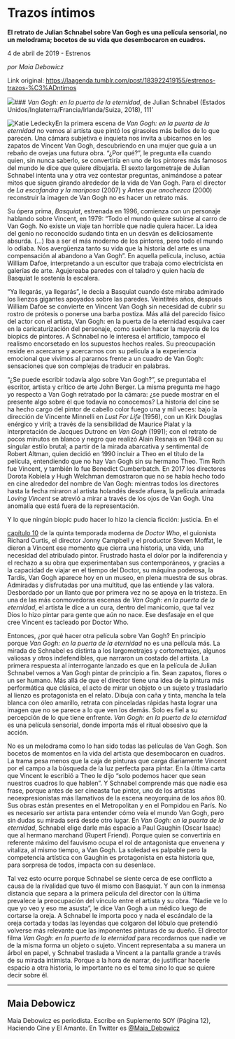 # Trazos íntimos

**El retrato de Julian Schnabel sobre Van Gogh es una película sensorial, no un melodrama; bocetos de su vida que desembocaron en cuadros.**

4 de abril de 2019 - Estrenos

_por Maia Debowicz_

Link original: https://laagenda.tumblr.com/post/183922419155/estrenos-trazos-%C3%ADntimos

![](https://64.media.tumblr.com/d957140b283d499290abf31f933e5db0/a4fd5c01c4423cce-a6/s500x750/a215129ff91719e51fc614b1a20c64c119e3bb4e.jpg)### *Van Gogh: en la puerta de la eternidad*, de Julian Schnabel (Estados Unidos/Inglaterra/Francia/Irlanda/Suiza, 2018), 111’

![Katie Ledecky](https://64.media.tumblr.com/20318bc9c8d55980f50d10c8d5f2edfd/a4fd5c01c4423cce-d3/s400x600/ed0eed3e143d45cc2ece83f935899913271f8ba2.jpg)En la primera escena de *Van Gogh: en la puerta de la eternidad* no vemos al artista que pintó los girasoles más bellos de lo que parecen. Una cámara subjetiva e inquieta nos invita a ubicarnos en los zapatos de Vincent Van Gogh, descubriendo en una mujer que guía a un rebaño de ovejas una futura obra. “¿Por qué?”, le pregunta ella cuando quien, sin nunca saberlo, se convertiría en uno de los pintores más famosos del mundo le dice que quiere dibujarla. El sexto largometraje de Julian Schnabel intenta una y otra vez contestar preguntas, animándose a patear mitos que siguen girando alrededor de la vida de Van Gogh. Para el director de *La escafandra y la mariposa* (2007) y *Antes que anochezca* (2000) reconstruir la imagen de Van Gogh no es hacer un retrato más. 

Su ópera prima, *Basquiat*, estrenada en 1996, comienza con un personaje hablando sobre Vincent, en 1979: “Todo el mundo quiere subirse al carro de Van Gogh. No existe un viaje tan horrible que nadie quiera hacer. La idea del genio no reconocido sudando tinta en un desván es deliciosamente absurda. (…) Iba a ser el más moderno de los pintores, pero todo el mundo lo odiaba. Nos avergüenza tanto su vida que la historia del arte es una compensación al abandono a Van Gogh”. En aquella película, incluso, actúa William Dafoe, interpretando a un escultor que trabaja como electricista en galerías de arte. Agujereaba paredes con el taladro y quien hacía de Basquiat le sostenía la escalera. 

“Ya llegarás, ya llegarás”, le decía a Basquiat cuando éste miraba admirado los lienzos gigantes apoyados sobre las paredes. Veintitrés años, después William Dafoe se convierte en Vincent Van Gogh sin necesidad de cubrir su rostro de prótesis o ponerse una barba postiza. Más allá del parecido físico del actor con el artista, Van Gogh: en la puerta de la eternidad esquiva caer en la caricaturización del personaje, como suelen hacer la mayoría de los biopics de pintores. A Schnabel no le interesa el artificio, tampoco el realismo encorsetado en los supuestos hechos reales. Su preocupación reside en acercarse y acercarnos con su película a la experiencia emocional que vivimos al pararnos frente a un cuadro de Van Gogh: sensaciones que son complejas de traducir en palabras.

“¿Se puede escribir todavía algo sobre Van Gogh?”, se preguntaba el escritor, artista y crítico de arte John Berger. La misma pregunta me hago yo respecto a Van Gogh retratado por la cámara: ¿se puede mostrar en el presente algo sobre él que todavía no conocemos? La historia del cine se ha hecho cargo del pintor de cabello color fuego una y mil veces: bajo la dirección de Vincente Minnelli en *Lust For Life* (1956), con un Kirk Douglas enérgico y viril; a través de la sensibilidad de Maurice Pialat y la interpretación de Jacques Dutronc en *Van Gogh* (1991); con el retrato de pocos minutos en blanco y negro que realizó Alain Resnais en 1948 con su singular estilo brutal; a partir de la mirada abarcativa y sentimental de Robert Altman, quien decidió en 1990 incluir a Theo en el título de la película, entendiendo que no hay Van Gogh sin su hermano Theo. Tim Roth fue Vincent, y también lo fue Benedict Cumberbatch. En 2017 los directores Dorota Kobiela y Hugh Welchman demostraron que no se había hecho todo en cine alrededor del nombre de Van Gogh: mientras todos los directores hasta la fecha miraron al artista holandés desde afuera, la película animada *Loving Vincent* se atrevió a mirar a través de los ojos de Van Gogh. Una anomalía que está fuera de la representación.

Y lo que ningún biopic pudo hacer lo hizo la ciencia ficción: justicia. En el 


[capítulo 10](https://www.youtube.com/watch?v=xzul1f_yI_M%0D%0A) de la quinta temporada moderna de *Doctor Who*, el guionista Richard Curtis, el director Jonny Campbell y el productor Steven Moffat, le dieron a Vincent ese momento que cierra una historia, una vida, una necesidad del atribulado pintor. Frustrado hasta el dolor por la indiferencia y el rechazo a su obra que experimentaban sus contemporáneos, y gracias a la capacidad de viajar en el tiempo del Doctor, su máquina poderosa, la Tardis, Van Gogh aparece hoy en un museo, en plena muestra de sus obras. Admiradas y disfrutadas por una multitud, que las entiende y las valora. Desbordado por un llanto que por primera vez no se apoya en la tristeza. En una de las más conmovedoras escenas de *Van Gogh: en la puerta de la eternidad*, el artista le dice a un cura, dentro del manicomio, que tal vez Dios lo hizo pintar para gente que aún no nace. Ese desfasaje en el que cree Vincent es tacleado por Doctor Who.

Entonces, ¿por qué hacer otra película sobre Van Gogh? En principio porque *Van Gogh: en la puerta de la eternidad* no es una película más. La mirada de Schnabel es distinta a los largometrajes y cortometrajes, algunos valiosas y otros indefendibles, que narraron un costado del artista. La primera respuesta al interrogante lanzado es que en la película de Julian Schnabel vemos a Van Gogh pintar de principio a fin. Sean zapatos, flores o un ser humano. Más allá de que el director tiene una idea de la pintura más performática que clásica, el acto de mirar un objeto o un sujeto y trasladarlo al lienzo es protagonista en el relato. Dibuja con caña y tinta, mancha la tela blanca con óleo amarillo, retrata con pinceladas rápidas hasta lograr una imagen que no se parece a lo que ven los demás. Solo es fiel a su percepción de lo que tiene enfrente. *Van Gogh: en la puerta de la eternidad* es una película sensorial, donde importa más el ritual obsesivo que la acción. 

No es un melodrama como lo han sido todas las películas de Van Gogh. Son bocetos de momentos en la vida del artista que desembocaron en cuadros. La trama pesa menos que la caja de pinturas que carga diariamente Vincent por el campo a la búsqueda de la luz perfecta para pintar. En la última carta que Vincent le escribió a Theo le dijo “solo podemos hacer que sean nuestros cuadros lo que hablen”. Y Schnabel comprende más que nadie esa frase, porque antes de ser cineasta fue pintor, uno de los artistas neoexpresionistas más llamativos de la escena neoyorquina de los años 80. Sus obras están presentes en el Metropolitan y en el Pompidou en París. No es necesario ser artista para entender cómo veía el mundo Van Gogh, pero sin dudas su mirada será desde otro lugar. En *Van Gogh: en la puerta de la eternidad*, Schnabel elige darle más espacio a Paul Gaughin (Oscar Isaac) que al hermano marchand (Rupert Friend). Porque quien se convertiría en referente máximo del fauvismo ocupa el rol de antagonista que envenena y vitaliza, al mismo tiempo, a Van Gogh. La soledad es palpable pero la competencia artística con Gaughin es protagonista en esta historia que, para sorpresa de todos, impacta con su desenlace.

Tal vez esto ocurre porque Schnabel se siente cerca de ese conflicto a causa de la rivalidad que tuvo él mismo con Basquiat. Y aun con la inmensa distancia que separa a la primera película del director con la última prevalece la preocupación del vínculo entre el artista y su obra. “Nadie ve lo que yo veo y eso me asusta”, le dice Van Gogh a un médico luego de cortarse la oreja. A Schnabel le importa poco y nada el escándalo de la oreja cortada y todas las leyendas que colgaron del lóbulo que pretendió volverse más relevante que las imponentes pinturas de su dueño. El director filma *Van Gogh: en la puerta de la eternidad* para recordarnos que nadie ve de la misma forma un objeto o sujeto. Vincent representaba a su manera un árbol en papel, y Schnabel traslada a Vincent a la pantalla grande a través de su mirada intimista. Porque a la hora de narrar, de justificar hacerle espacio a otra historia, lo importante no es el tema sino lo que se quiere decir sobre él.

  




---

 Maia Debowicz
--------------

 Maia Debowicz es periodista. Escribe en Suplemento SOY (Página 12), Haciendo Cine y El Amante. En Twitter es [@Maia\_Debowicz](https://twitter.com/Maia_Debowicz?lang=es%E2%80%9D%20%20target=) 

